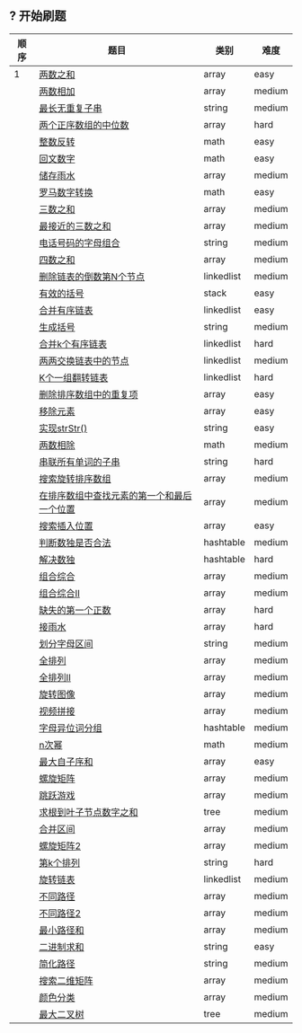 ## ? 开始刷题
| 顺序 | 题目                                                         | 类别       | 难度   |
| ---- | ------------------------------------------------------------ | ---------- | ------ |
| 1    | [两数之和](/problem/array/Two-Sum)                           | array      | easy   |
|      | [两数相加](/problem/array/Add_Two_Numbers)                   | array      | medium |
|      | [最长无重复子串](/problem/string/lswrc)                      | string     | medium |
|      | [两个正序数组的中位数](/problem/array/Median-of-two-sorted-arrays) | array      | hard   |
|      | [整数反转](/problem/math/reverse_int)                        | math       | easy   |
|      | [回文数字](/problem/math/palindrome_num)                     | math       | easy   |
|      | [储存雨水](/problem/array/maxArea)                           | array      | medium |
|      | [罗马数字转换](/problem/math/romanToInt)                     | math       | easy   |
|      | [三数之和](/problem/array/Three_Sum)                         | array      | medium |
|      | [最接近的三数之和](/problem/array/Three_Sum_Closest)         | array      | medium |
|      | [电话号码的字母组合](/problem/string/letterCombinations)     | string     | medium |
|      | [四数之和](/problem/array/Four-Sum)                          | array      | medium |
|      | [删除链表的倒数第N个节点](/problem/linkedlist/NthFromEnd)    | linkedlist | medium |
|      | [有效的括号](/problem/stack/Valid-Parentheses)               | stack      | easy   |
|      | [合并有序链表](/problem/linkedlist/MergeTwoLists)            | linkedlist | easy   |
|      | [生成括号](/problem/string/generateParentheses)              | string     | medium |
|       |[合并k个有序链表](/problem/linkedlist/mergeKLinkedlist)|linkedlist| hard|
|       |[两两交换链表中的节点](/problem/linkedlist/swapPairNodes)|linkedlist|medium|
|       |[K个一组翻转链表](/problem/linkedlist/reverseKList)|linkedlist|hard|
|       |[删除排序数组中的重复项](/problem/array/removeDuplicateElem)|array|easy|
|       |[移除元素](/problem/array/removeElem)|array|easy|
|       |[实现strStr()](/problem/string/ImplementStrstr)|string|easy|
|       |[两数相除](/problem/math/num_div)|math|medium|
|       |[串联所有单词的子串](/problem/string/subStringWithAllWords)|string|hard|
|       |[搜索旋转排序数组](/problem/array/searchInRotatedSortArray)|array|medium|
|       |[在排序数组中查找元素的第一个和最后一个位置](/problem/array/findfirstlastindex)|array|medium|
|       |[搜索插入位置](/problem/array/SearchInsertPostion)|array|easy|
|       |[判断数独是否合法](/problem/hashtable/shudu)|hashtable|medium|
|       |[解决数独](/problem/hashtable/solveSudoku)|hashtable|hard|
|       |[组合综合](/problem/array/zuheshuzi)|array|medium|
|       |[组合综合Ⅱ](/problem/array/zuheshuzi2)|array|medium|
|       |[缺失的第一个正数](/problem/array/findMissNum)|array|hard|
|       |[接雨水](/problem/array/trap)|array|hard|
|       |[划分字母区间](/problem/string/partitionLabels)|string|medium|
|       |[全排列](/problem/array/permute)|array|medium|
|       |[全排列Ⅱ](/problem/array/permute2)|array|medium|
|       |[旋转图像](/problem/array/rotateImage)|array|medium|
|       |[视频拼接](/problem/array/videoStitching)|array|medium|
|       |[字母异位词分组](/problem/hashtable/groupAnagrams)|hashtable|medium|
|       |[n次幂](/problem/math/mypow)|math|medium|
|       |[最大自子序和](/problem/array/maxSubArray)|array|easy|
|       |[螺旋矩阵](/problem/array/spiralOrder)|array|medium|
|       |[跳跃游戏](/problem/array/canJump)|array|medium|
|       |[求根到叶子节点数字之和](/problem/tree/sumNumbers)|tree|medium|
|       |[合并区间](/problem/array/mergeInterval)|array|medium|
|       |[螺旋矩阵2](/problem/array/generateMatrix)|array|medium|
|       |[第k个排列](/problem/string/getPermutation)|string|hard|
|       |[旋转链表](/problem/linkedlist/rotateRight)|linkedlist|medium|
|       |[不同路径](/problem/array/uniquePaths)|array|medium|
|       |[不同路径2](/problem/array/uniquePathsWithObstacles)|array|medium|
|       |[最小路径和](/problem/array/minPathSum)|array|medium|
|       |[二进制求和](/problem/string/addBinary)|string|easy|
|       |[简化路径](/problem/string/simplifyPath)|string|medium|
|       |[搜索二维矩阵](/problem/array/searchMatrix)|array|medium|
|       |[颜色分类](/problem/array/sortColors)|array|medium|
|       |[最大二叉树](/problem/tree/constructMaximumBinaryTree)|tree|medium|

